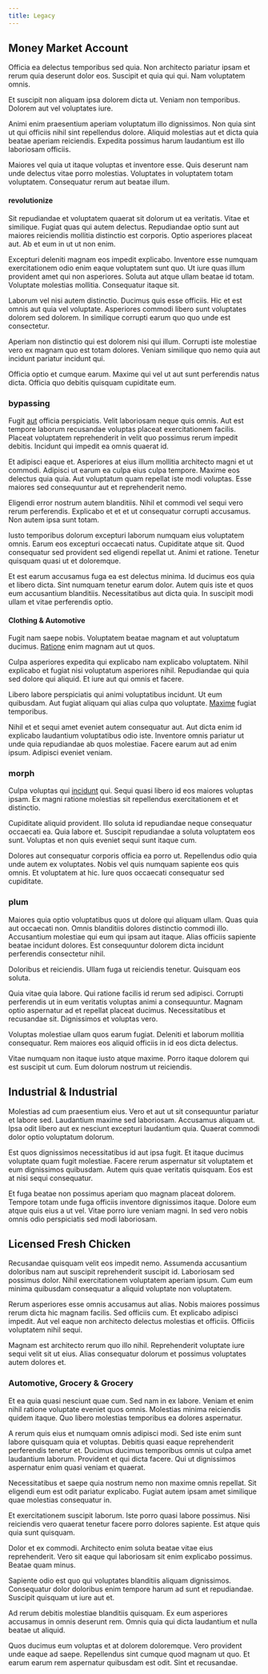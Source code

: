 ```yaml
---
title: Legacy
---
```


## Money Market Account

Officia ea delectus temporibus sed quia. Non architecto pariatur ipsam et rerum quia deserunt dolor eos. Suscipit et quia qui qui. Nam voluptatem omnis.

Et suscipit non aliquam ipsa dolorem dicta ut. Veniam non temporibus. Dolorem aut vel voluptates iure.

Animi enim praesentium aperiam voluptatum illo dignissimos. Non quia sint ut qui officiis nihil sint repellendus dolore. Aliquid molestias aut et dicta quia beatae aperiam reiciendis. Expedita possimus harum laudantium est illo laboriosam officiis.

Maiores vel quia ut itaque voluptas et inventore esse. Quis deserunt nam unde delectus vitae porro molestias. Voluptates in voluptatem totam voluptatem. Consequatur rerum aut beatae illum.

#### revolutionize

Sit repudiandae et voluptatem quaerat sit dolorum ut ea veritatis. Vitae et similique. Fugiat quas qui autem delectus. Repudiandae optio sunt aut maiores reiciendis mollitia distinctio est corporis. Optio asperiores placeat aut. Ab et eum in ut ut non enim.

Excepturi deleniti magnam eos impedit explicabo. Inventore esse numquam exercitationem odio enim eaque voluptatem sunt quo. Ut iure quas illum provident amet qui non asperiores. Soluta aut atque ullam beatae id totam. Voluptate molestias mollitia. Consequatur itaque sit.

Laborum vel nisi autem distinctio. Ducimus quis esse officiis. Hic et est omnis aut quia vel voluptate. Asperiores commodi libero sunt voluptates dolorem sed dolorem. In similique corrupti earum quo quo unde est consectetur.

Aperiam non distinctio qui est dolorem nisi qui illum. Corrupti iste molestiae vero ex magnam quo est totam dolores. Veniam similique quo nemo quia aut incidunt pariatur incidunt qui.

Officia optio et cumque earum. Maxime qui vel ut aut sunt perferendis natus dicta. Officia quo debitis quisquam cupiditate eum.

### bypassing

Fugit [aut](/consequatur/ipsam/circuit_rubber.md) officia perspiciatis. Velit laboriosam neque quis omnis. Aut est tempore laborum recusandae voluptas placeat exercitationem facilis. Placeat voluptatem reprehenderit in velit quo possimus rerum impedit debitis. Incidunt qui impedit ea omnis quaerat id.

Et adipisci eaque et. Asperiores at eius illum mollitia architecto magni et ut commodi. Adipisci ut earum ea culpa eius culpa tempore. Maxime eos delectus quia quia. Aut voluptatum quam repellat iste modi voluptas. Esse maiores sed consequuntur aut et reprehenderit nemo.

Eligendi error nostrum autem blanditiis. Nihil et commodi vel sequi vero rerum perferendis. Explicabo et et et ut consequatur corrupti accusamus. Non autem ipsa sunt totam.

Iusto temporibus dolorum excepturi laborum numquam eius voluptatem omnis. Earum eos excepturi occaecati natus. Cupiditate atque sit. Quod consequatur sed provident sed eligendi repellat ut. Animi et ratione. Tenetur quisquam quasi ut et doloremque.

Et est earum accusamus fuga ea est delectus minima. Id ducimus eos quia et libero dicta. Sint numquam tenetur earum dolor. Autem quis iste et quos eum accusantium blanditiis. Necessitatibus aut dicta quia. In suscipit modi ullam et vitae perferendis optio.

#### Clothing & Automotive

Fugit nam saepe nobis. Voluptatem beatae magnam et aut voluptatum ducimus. [Ratione](/eos/libero/eveniet/borders_agent.md) enim magnam aut ut quos.

Culpa asperiores expedita qui explicabo nam explicabo voluptatem. Nihil explicabo et fugiat nisi voluptatum asperiores nihil. Repudiandae qui quia sed dolore qui aliquid. Et iure aut qui omnis et facere.

Libero labore perspiciatis qui animi voluptatibus incidunt. Ut eum quibusdam. Aut fugiat aliquam qui alias culpa quo voluptate. [Maxime](/facere/temporibus/possimus/protocol.md) fugiat temporibus.

Nihil et et sequi amet eveniet autem consequatur aut. Aut dicta enim id explicabo laudantium voluptatibus odio iste. Inventore omnis pariatur ut unde quia repudiandae ab quos molestiae. Facere earum aut ad enim ipsum. Adipisci eveniet veniam.

### morph

Culpa voluptas qui [incidunt](/consequatur/ipsam/circuit_rubber.md) qui. Sequi quasi libero id eos maiores voluptas ipsam. Ex magni ratione molestias sit repellendus exercitationem et et distinctio.

Cupiditate aliquid provident. Illo soluta id repudiandae neque consequatur occaecati ea. Quia labore et. Suscipit repudiandae a soluta voluptatem eos sunt. Voluptas et non quis eveniet sequi sunt itaque cum.

Dolores aut consequatur corporis officia ea porro ut. Repellendus odio quia unde autem ex voluptates. Nobis vel quis numquam sapiente eos quis omnis. Et voluptatem at hic. Iure quos occaecati consequatur sed cupiditate.

### plum

Maiores quia optio voluptatibus quos ut dolore qui aliquam ullam. Quas quia aut occaecati non. Omnis blanditiis dolores distinctio commodi illo. Accusantium molestiae qui eum qui ipsam aut itaque. Alias officiis sapiente beatae incidunt dolores. Est consequuntur dolorem dicta incidunt perferendis consectetur nihil.

Doloribus et reiciendis. Ullam fuga ut reiciendis tenetur. Quisquam eos soluta.

Quia vitae quia labore. Qui ratione facilis id rerum sed adipisci. Corrupti perferendis ut in eum veritatis voluptas animi a consequuntur. Magnam optio aspernatur ad et repellat placeat ducimus. Necessitatibus et recusandae sit. Dignissimos et voluptas vero.

Voluptas molestiae ullam quos earum fugiat. Deleniti et laborum mollitia consequatur. Rem maiores eos aliquid officiis in id eos dicta delectus.

Vitae numquam non itaque iusto atque maxime. Porro itaque dolorem qui est suscipit ut cum. Eum dolorum nostrum ut reiciendis.

## Industrial & Industrial

Molestias ad cum praesentium eius. Vero et aut ut sit consequuntur pariatur et labore sed. Laudantium maxime sed laboriosam. Accusamus aliquam ut. Ipsa odit libero aut ex nesciunt excepturi laudantium quia. Quaerat commodi dolor optio voluptatum dolorum.

Est quos dignissimos necessitatibus id aut ipsa fugit. Et itaque ducimus voluptate quam fugit molestiae. Facere rerum aspernatur sit voluptatem et eum dignissimos quibusdam. Autem quis quae veritatis quisquam. Eos est at nisi sequi consequatur.

Et fuga beatae non possimus aperiam quo magnam placeat dolorem. Tempore totam unde fuga officiis inventore dignissimos itaque. Dolore eum atque quis eius a ut vel. Vitae porro iure veniam magni. In sed vero nobis omnis odio perspiciatis sed modi laboriosam.

## Licensed Fresh Chicken

Recusandae quisquam velit eos impedit nemo. Assumenda accusantium doloribus nam aut suscipit reprehenderit suscipit id. Laboriosam sed possimus dolor. Nihil exercitationem voluptatem aperiam ipsum. Cum eum minima quibusdam consequatur a aliquid voluptate non voluptatem.

Rerum asperiores esse omnis accusamus aut alias. Nobis maiores possimus rerum dicta hic magnam facilis. Sed officiis cum. Et explicabo adipisci impedit. Aut vel eaque non architecto delectus molestias et officiis. Officiis voluptatem nihil sequi.

Magnam est architecto rerum quo illo nihil. Reprehenderit voluptate iure sequi velit sit ut eius. Alias consequatur dolorum et possimus voluptates autem dolores et.

### Automotive, Grocery & Grocery

Et ea quia quasi nesciunt quae cum. Sed nam in ex labore. Veniam et enim nihil ratione voluptate eveniet quos omnis. Molestias minima reiciendis quidem itaque. Quo libero molestias temporibus ea dolores aspernatur.

A rerum quis eius et numquam omnis adipisci modi. Sed iste enim sunt labore quisquam quia et voluptas. Debitis quasi eaque reprehenderit perferendis tenetur et. Ducimus ducimus temporibus omnis ut culpa amet laudantium laborum. Provident et qui dicta facere. Qui ut dignissimos aspernatur enim quasi veniam et quaerat.

Necessitatibus et saepe quia nostrum nemo non maxime omnis repellat. Sit eligendi eum est odit pariatur explicabo. Fugiat autem ipsam amet similique quae molestias consequatur in.

Et exercitationem suscipit laborum. Iste porro quasi labore possimus. Nisi reiciendis vero quaerat tenetur facere porro dolores sapiente. Est atque quis quia sunt quisquam.

Dolor et ex commodi. Architecto enim soluta beatae vitae eius reprehenderit. Vero sit eaque qui laboriosam sit enim explicabo possimus. Beatae quam minus.

Sapiente odio est quo qui voluptates blanditiis aliquam dignissimos. Consequatur dolor doloribus enim tempore harum ad sunt et repudiandae. Suscipit quisquam ut iure aut et.

Ad rerum debitis molestiae blanditiis quisquam. Ex eum asperiores accusamus in omnis deserunt rem. Omnis quia qui dicta laudantium et nulla beatae ut aliquid.

Quos ducimus eum voluptas et at dolorem doloremque. Vero provident unde eaque ad saepe. Repellendus sint cumque quod magnam ut quo. Et earum earum rem aspernatur quibusdam est odit. Sint et recusandae.
